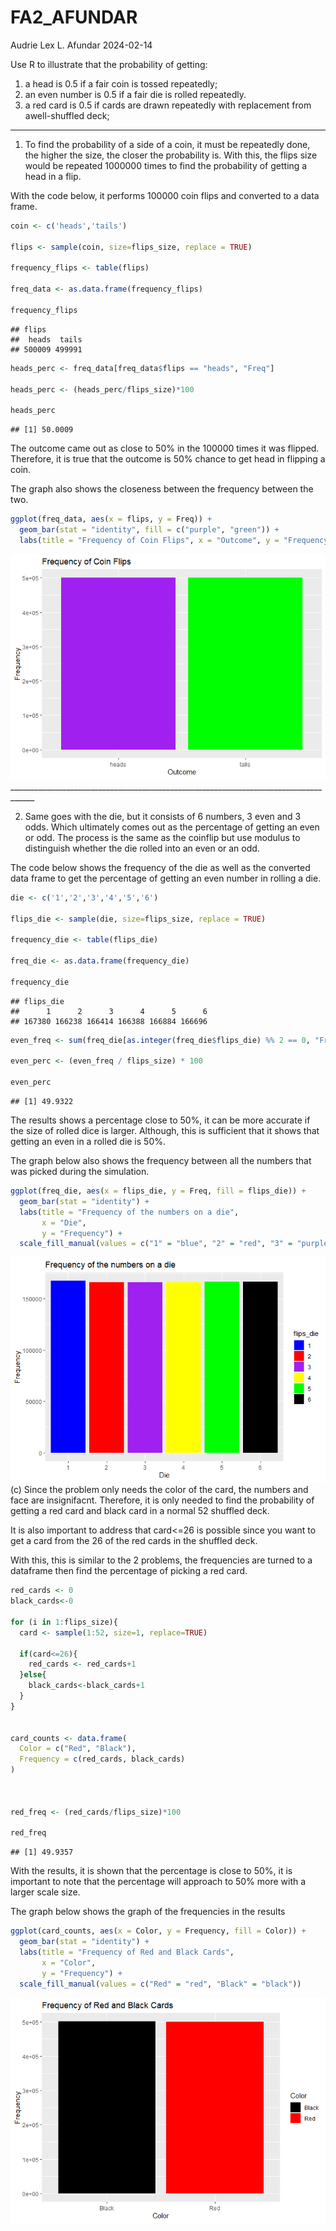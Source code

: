 FA2_AFUNDAR
================
Audrie Lex L. Afundar
2024-02-14

Use R to illustrate that the probability of getting:

1)  a head is 0.5 if a fair coin is tossed repeatedly;
2)  an even number is 0.5 if a fair die is rolled repeatedly.
3)  a red card is 0.5 if cards are drawn repeatedly with replacement
    from awell-shuffled deck;

------------------------------------------------------------------------

1)  To find the probability of a side of a coin, it must be repeatedly
    done, the higher the size, the closer the probability is. With this,
    the flips size would be repeated 1000000 times to find the
    probability of getting a head in a flip.

With the code below, it performs 100000 coin flips and converted to a
data frame.

``` r
coin <- c('heads','tails')

flips <- sample(coin, size=flips_size, replace = TRUE)

frequency_flips <- table(flips)

freq_data <- as.data.frame(frequency_flips)

frequency_flips
```

    ## flips
    ##  heads  tails 
    ## 500009 499991

``` r
heads_perc <- freq_data[freq_data$flips == "heads", "Freq"]

heads_perc <- (heads_perc/flips_size)*100

heads_perc
```

    ## [1] 50.0009

The outcome came out as close to 50% in the 100000 times it was flipped.
Therefore, it is true that the outcome is 50% chance to get head in
flipping a coin.

The graph also shows the closeness between the frequency between the
two.

``` r
ggplot(freq_data, aes(x = flips, y = Freq)) +
  geom_bar(stat = "identity", fill = c("purple", "green")) +
  labs(title = "Frequency of Coin Flips", x = "Outcome", y = "Frequency")
```

![](Afundar_FA2_files/figure-gfm/unnamed-chunk-2-1.png)<!-- -->
\_\_\_\_\_\_\_\_\_\_\_\_\_\_\_\_\_\_\_\_\_\_\_\_\_\_\_\_\_\_\_\_\_\_\_\_\_\_\_\_\_\_\_\_\_\_\_\_\_\_\_\_\_\_\_\_\_\_\_\_\_\_\_\_\_\_\_\_\_\_\_\_\_\_\_\_\_\_\_\_\_\_\_\_

2)  Same goes with the die, but it consists of 6 numbers, 3 even and 3
    odds. Which ultimately comes out as the percentage of getting an
    even or odd. The process is the same as the coinflip but use modulus
    to distinguish whether the die rolled into an even or an odd.

The code below shows the frequency of the die as well as the converted
data frame to get the percentage of getting an even number in rolling a
die.

``` r
die <- c('1','2','3','4','5','6')

flips_die <- sample(die, size=flips_size, replace = TRUE)

frequency_die <- table(flips_die)

freq_die <- as.data.frame(frequency_die)

frequency_die
```

    ## flips_die
    ##      1      2      3      4      5      6 
    ## 167380 166238 166414 166388 166884 166696

``` r
even_freq <- sum(freq_die[as.integer(freq_die$flips_die) %% 2 == 0, "Freq"])

even_perc <- (even_freq / flips_size) * 100

even_perc
```

    ## [1] 49.9322

The results shows a percentage close to 50%, it can be more accurate if
the size of rolled dice is larger. Although, this is sufficient that it
shows that getting an even in a rolled die is 50%.

The graph below also shows the frequency between all the numbers that
was picked during the simulation.

``` r
ggplot(freq_die, aes(x = flips_die, y = Freq, fill = flips_die)) +
  geom_bar(stat = "identity") +
  labs(title = "Frequency of the numbers on a die",
       x = "Die",
       y = "Frequency") +
  scale_fill_manual(values = c("1" = "blue", "2" = "red", "3" = "purple", "4" = "yellow", "5" = "green", "6" = "black"))
```

![](Afundar_FA2_files/figure-gfm/unnamed-chunk-4-1.png)<!-- --> (c)
Since the problem only needs the color of the card, the numbers and face
are insignifacnt. Therefore, it is only needed to find the probability
of getting a red card and black card in a normal 52 shuffled deck.

It is also important to address that card\<=26 is possible since you
want to get a card from the 26 of the red cards in the shuffled deck.

With this, this is similar to the 2 problems, the frequencies are turned
to a dataframe then find the percentage of picking a red card.

``` r
red_cards <- 0
black_cards<-0

for (i in 1:flips_size){
  card <- sample(1:52, size=1, replace=TRUE)
  
  if(card<=26){
    red_cards <- red_cards+1
  }else{
    black_cards<-black_cards+1
  }
}


card_counts <- data.frame(
  Color = c("Red", "Black"),
  Frequency = c(red_cards, black_cards)
)



red_freq <- (red_cards/flips_size)*100

red_freq
```

    ## [1] 49.9357

With the results, it is shown that the percentage is close to 50%, it is
important to note that the percentage will approach to 50% more with a
larger scale size.

The graph below shows the graph of the frequencies in the results

``` r
ggplot(card_counts, aes(x = Color, y = Frequency, fill = Color)) +
  geom_bar(stat = "identity") +
  labs(title = "Frequency of Red and Black Cards",
       x = "Color",
       y = "Frequency") +
  scale_fill_manual(values = c("Red" = "red", "Black" = "black"))
```

![](Afundar_FA2_files/figure-gfm/unnamed-chunk-6-1.png)<!-- -->
